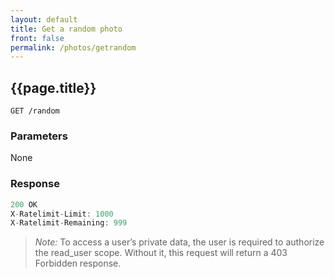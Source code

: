 ```yaml
---
layout: default
title: Get a random photo
front: false
permalink: /photos/getrandom
---
```


## {{page.title}}


```
GET /random
```

### Parameters

None

### Response

```javascript
200 OK
X-Ratelimit-Limit: 1000
X-Ratelimit-Remaining: 999
```


> *Note:* To access a user’s private data, the user is required to authorize the read_user scope. Without it, this request will return a 403 Forbidden response.

